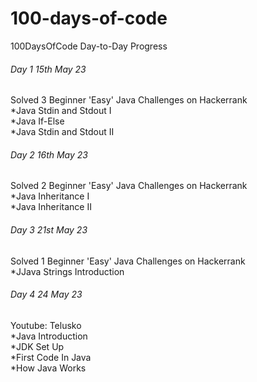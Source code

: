 # 100-days-of-code

100DaysOfCode Day-to-Day Progress
###### Day 1 15th May 23
Solved 3 Beginner 'Easy' Java Challenges on Hackerrank <br>
*Java Stdin and Stdout I<br>
*Java If-Else<br>
*Java Stdin and Stdout II<br>
###### Day 2 16th May 23
Solved 2 Beginner 'Easy' Java Challenges on Hackerrank <br>
*Java Inheritance I<br>
*Java Inheritance II<br>
###### Day 3 21st May 23
Solved 1 Beginner 'Easy' Java Challenges on Hackerrank <br>
*JJava Strings Introduction<br>
###### Day 4 24 May 23
Youtube: Telusko <br>
*Java Introduction<br>
*JDK Set Up<br>
*First Code In Java<br>
*How Java Works<br>
